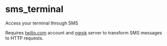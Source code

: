 # sms_terminal

Access your terminal through SMS

Requires [twilio.com](https://wwww.twilio.com) account and [ngrok](https://ngrok.com/) server to transform 
SMS messages to HTTP requests.
